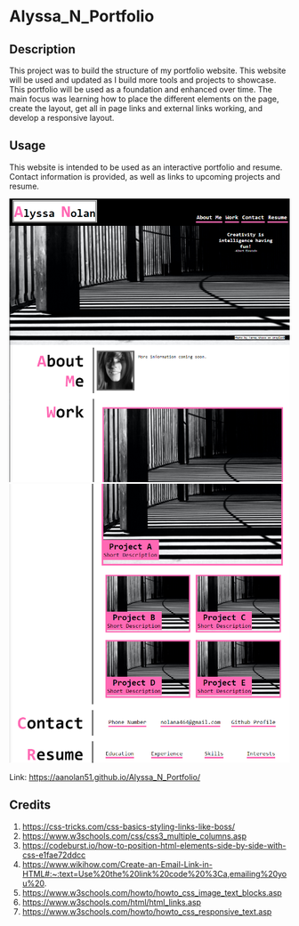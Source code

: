 # Alyssa_N_Portfolio

## Description
This project was to build the structure of my portfolio website. This website will be used and updated as I build more tools and projects to showcase. This portfolio will be used as a foundation and enhanced over time. The main focus was learning how to place the different elements on the page, create the layout, get all in page links and external links working, and develop a responsive layout.

## Usage
This website is intended to be used as an interactive portfolio and resume. Contact information is provided, as well as links to upcoming projects and resume.

![Website Screenshot first half](./Assets/Site1.png)
![Website Screenshot second half](./Assets/Site2.png)

Link: https://aanolan51.github.io/Alyssa_N_Portfolio/

## Credits 
1. https://css-tricks.com/css-basics-styling-links-like-boss/
2. https://www.w3schools.com/css/css3_multiple_columns.asp
3. https://codeburst.io/how-to-position-html-elements-side-by-side-with-css-e1fae72ddcc
4. https://www.wikihow.com/Create-an-Email-Link-in-HTML#:~:text=Use%20the%20link%20code%20%3Ca,emailing%20you%20.
5. https://www.w3schools.com/howto/howto_css_image_text_blocks.asp
6. https://www.w3schools.com/html/html_links.asp
7. https://www.w3schools.com/howto/howto_css_responsive_text.asp
